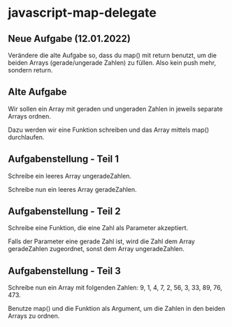 # javascript-map-delegate

## Neue Aufgabe (12.01.2022)

Verändere die alte Aufgabe so, dass du map() mit return benutzt, um die beiden Arrays (gerade/ungerade Zahlen) zu füllen. Also kein push mehr, sondern return.

## Alte Aufgabe

Wir sollen ein Array mit geraden und ungeraden Zahlen in jeweils separate Arrays ordnen.

Dazu werden wir eine Funktion schreiben und das Array mittels map() durchlaufen.

## Aufgabenstellung - Teil 1
Schreibe ein leeres Array ungeradeZahlen.

Schreibe nun ein leeres Array geradeZahlen.

## Aufgabenstellung - Teil 2
Schreibe eine Funktion, die eine Zahl als Parameter akzeptiert.

Falls der Parameter eine gerade Zahl ist, wird die Zahl dem Array geradeZahlen zugeordnet, sonst dem Array ungeradeZahlen.

## Aufgabenstellung - Teil 3
Schreibe nun ein Array mit folgenden Zahlen: 9, 1, 4, 7, 2, 56, 3, 33, 89, 76, 473.

Benutze map() und die Funktion als Argument, um die Zahlen in den beiden Arrays zu ordnen.
